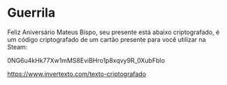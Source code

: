 # Guerrila

Feliz Aniversário Mateus Bispo, seu presente está abaixo criptografado, é um código criptografado de um cartão presente para você utilizar na Steam:

0NG6u4kHk77Xw1mMS8EviBHro1p8xqvy9R_0XubFblo


https://www.invertexto.com/texto-criptografado

